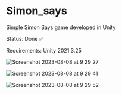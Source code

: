# Simon_says

Simple Simon Says game developed in Unity

Status: Done ✅

Requirements: Unity 2021.3.25

![Screenshot 2023-08-08 at 9 29 27](https://github.com/The-Robin-Zone/Simon_says/assets/84126368/3d2f9aab-f1d1-479d-97eb-1abebad7b028)

![Screenshot 2023-08-08 at 9 29 41](https://github.com/The-Robin-Zone/Simon_says/assets/84126368/f42eccd8-5d45-4ad4-81c6-5b807d31d396)

![Screenshot 2023-08-08 at 9 29 52](https://github.com/The-Robin-Zone/Simon_says/assets/84126368/2cbe3fa2-323f-42cd-af60-db49bd902ae5)
